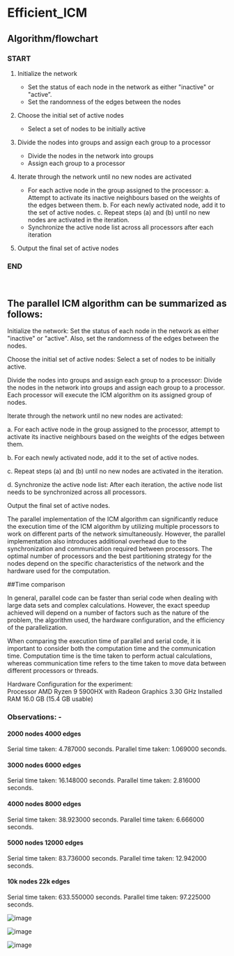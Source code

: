 # Efficient_ICM

## Algorithm/flowchart

### START

1. Initialize the network
   - Set the status of each node in the network as either "inactive" or "active”.
   - Set the randomness of the edges between the nodes

2. Choose the initial set of active nodes
   - Select a set of nodes to be initially active

3. Divide the nodes into groups and assign each group to a processor
   - Divide the nodes in the network into groups
   - Assign each group to a processor

4. Iterate through the network until no new nodes are activated
   - For each active node in the group assigned to the processor:
     a. Attempt to activate its inactive neighbours based on the weights of the edges between them.
     b. For each newly activated node, add it to the set of active nodes.
     c. Repeat steps (a) and (b) until no new nodes are activated in the iteration.
   - Synchronize the active node list across all processors after each iteration

5. Output the final set of active nodes

### END

<br>

## The parallel ICM algorithm can be summarized as follows:

Initialize the network: Set the status of each node in the network as either "inactive" or "active". Also, set the randomness of the edges between the nodes.

Choose the initial set of active nodes: Select a set of nodes to be initially active.

Divide the nodes into groups and assign each group to a processor: Divide the nodes in the network into groups and assign each group to a processor. Each processor will execute the ICM algorithm on its assigned group of nodes.

Iterate through the network until no new nodes are activated:

a. For each active node in the group assigned to the processor, attempt to activate its inactive neighbours based on the weights of the edges between them.

b. For each newly activated node, add it to the set of active nodes.

c. Repeat steps (a) and (b) until no new nodes are activated in the iteration.

d. Synchronize the active node list: After each iteration, the active node list needs to be synchronized across all processors.

Output the final set of active nodes.

The parallel implementation of the ICM algorithm can significantly reduce the execution time of the ICM algorithm by utilizing multiple processors to work on different parts of the network simultaneously. However, the parallel implementation also introduces additional overhead due to the synchronization and communication required between processors. The optimal number of processors and the best partitioning strategy for the nodes depend on the specific characteristics of the network and the hardware used for the computation.

##Time comparison

In general, parallel code can be faster than serial code when dealing with large data sets and complex calculations. However, the exact speedup achieved will depend on a number of factors such as the nature of the problem, the algorithm used, the hardware configuration, and the efficiency of the parallelization.

When comparing the execution time of parallel and serial code, it is important to consider both the computation time and the communication time. Computation time is the time taken to perform actual calculations, whereas communication time refers to the time taken to move data between different processors or threads.

Hardware Configuration for the experiment:	
Processor	AMD Ryzen 9 5900HX with Radeon Graphics 3.30 GHz
Installed RAM	16.0 GB (15.4 GB usable)



### Observations: -

#### 2000 nodes 4000 edges
Serial time taken: 4.787000 seconds.
Parallel time taken: 1.069000 seconds.

#### 3000 nodes 6000 edges
Serial time taken: 16.148000 seconds.
Parallel time taken: 2.816000 seconds.

#### 4000 nodes 8000 edges
Serial time taken: 38.923000 seconds.
Parallel time taken: 6.666000 seconds.

#### 5000 nodes 12000 edges
Serial time taken: 83.736000 seconds.
Parallel time taken: 12.942000 seconds.

#### 10k nodes 22k edges
Serial time taken: 633.550000 seconds.
Parallel time taken: 97.225000 seconds.

![image](https://github.com/pranjalken32/Efficient_ICM/assets/76617914/72fb22ab-753e-47b7-8075-fc9bfbb28843)

![image](https://github.com/pranjalken32/Efficient_ICM/assets/76617914/e203ff83-48e9-4ec2-b575-932dea416ffc)

![image](https://github.com/pranjalken32/Efficient_ICM/assets/76617914/e95db961-7058-453e-96e0-b10d0cb2b772)




